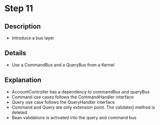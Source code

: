# Step 11

## Description

- Introduce a bus layer

## Details

- Use a CommandBus and a QueryBus from a Kernel

## Explanation

- AccountController has a dependency to commandBus and queryBus
- Command use cases follows the CommandHandler interface
- Query use case follows the QueryHandler interface
- Command and Query are only extension point. The validate() method is deleted.
- Bean validations is activated into the query and command bus